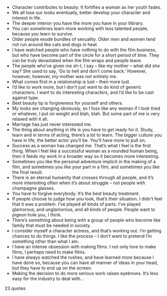  - Character contributes to beauty. It fortifies a woman as her youth fades.
 - We all lose our looks eventually, better develop your character and interest in life.
 - The deeper interior you have the more you have in your llibrary.
 - You can sometimes learn more working with less talented people, because you learn to survive.
 - Older people exude bundles of sexuality. Older men and women tend not run around like cats and dogs in heat.
 - I have watched people who have nothing to do with the film business, but who have become part of the circle for a short period of time. They can be truly devastated when the film wraps and people leave.
 - The people who’ve given me sh-t, I say – like my mother – what did she say? She used to say, ‘Go to hell and don’t come back.’ However, however, however, my mother was not entirely me.
 - What comes first in a relationship is lust – then more lust.
 - I’d like to work more, but I don’t just want to do kind of generic characters. I want to do interesting characters, and I’d like to be cast against type.
 - Best beauty tip is forgiveness for yourself and others.
 - My looks are changing obviously, so I fuss like any woman if I look tired or whatever, I put on weight and blah, blah. But some part of me is very relaxed with it all.
 - Marriage has just never interested me.
 - The thing about anything in life is you have to get ready for it. Study, learn and in terms of acting, there’s a lot to learn. The bigger culture you have in life, the better actor you’ll be. You’ll have more to pull on.
 - Success as a woman has changed me. That’s what I feel is the first thing. When I feel like a successful woman as a rounded human being, then it feeds my work in a broader way so it becomes more interesting.
 - Sometimes you like the personal adventure implicit in the making of a film, and sometimes you like your part in a film, and sometimes you like the final result.
 - There is an eternal humanity that crosses through all people, and it’s more interesting often when it’s about struggle – not people with champagne glasses.
 - You have to forgive everybody. It’s the best beauty treatment.
 - If people choose to judge how you look, that’s their situation. I didn’t feel that it was a problem. I’ve played all kinds of parts. I’ve played glamorous, and unglamorous, and all kinds of people. People want to pigeon hole you, I think.
 - There’s something about being with a group of people who become like family that must be needed in society.
 - I consider myself a character actress, and that’s working out. I’m getting chances to do things. I like the process – I don’t want to pretend I’m something other than what I am.
 - I have an intense obsession with making films. I not only love to make films, I perhaps need to make films.
 - I have always watched the rushes, and have learned more because I have done so, because you can have all manner of ideas in your head, but they have to end up on the screen.
 - Making the decision to do more serious work raises eyebrows. It’s less easy for the industry to deal with...

23 quotes